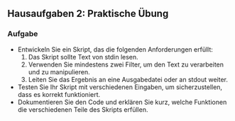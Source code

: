 ## Hausaufgaben 2: Praktische Übung

### Aufgabe
- Entwickeln Sie ein Skript, das die folgenden Anforderungen erfüllt:
    1. Das Skript sollte Text von stdin lesen.
    2. Verwenden Sie mindestens zwei Filter, um den Text zu verarbeiten und zu manipulieren.
    3. Leiten Sie das Ergebnis an eine Ausgabedatei oder an stdout weiter.
- Testen Sie Ihr Skript mit verschiedenen Eingaben, um sicherzustellen, dass es korrekt funktioniert.
- Dokumentieren Sie den Code und erklären Sie kurz, welche Funktionen die verschiedenen Teile des Skripts erfüllen.

